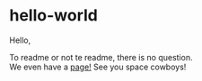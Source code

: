 # hello-world

Hello,  
  
To readme or not te readme, there is no question.  
We even have a [page!](https://clerco.github.io/hello-world/)
See you space cowboys!
